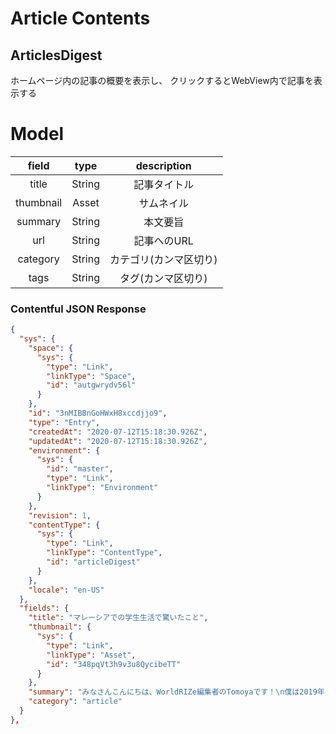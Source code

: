 # Article Contents
## ArticlesDigest
ホームページ内の記事の概要を表示し、
クリックするとWebView内で記事を表示する

# Model
| field | type | description |
|:--:|:--:|:--:|
| title | String | 記事タイトル |
| thumbnail | Asset | サムネイル |
| summary | String | 本文要旨 |
| url | String | 記事へのURL |
| category | String | カテゴリ(カンマ区切り) |
| tags | String | タグ(カンマ区切り) |

### Contentful JSON Response
```json
{
  "sys": {
    "space": {
      "sys": {
        "type": "Link",
        "linkType": "Space",
        "id": "autgwrydv56l"
      }
    },
    "id": "3nMIBBnGoHWxH8xccdjjo9",
    "type": "Entry",
    "createdAt": "2020-07-12T15:18:30.926Z",
    "updatedAt": "2020-07-12T15:18:30.926Z",
    "environment": {
      "sys": {
        "id": "master",
        "type": "Link",
        "linkType": "Environment"
      }
    },
    "revision": 1,
    "contentType": {
      "sys": {
        "type": "Link",
        "linkType": "ContentType",
        "id": "articleDigest"
      }
    },
    "locale": "en-US"
  },
  "fields": {
    "title": "マレーシアでの学生生活で驚いたこと",
    "thumbnail": {
      "sys": {
        "type": "Link",
        "linkType": "Asset",
        "id": "348pqVt3h9v3u8QycibeTT"
      }
    },
    "summary": "みなさんこんにちは、WorldRIZe編集者のTomoyaです！\n僕は2019年の10月から2020年の3月まで学校のプログラムでマレーシアのマルチメディア大学に留学をしていました。\n\n突然ですがみなさまは海外の大学についてどのようなイメージを持っていますか？\n\nと聞かれても正直イメージ付きませんよね（笑）そこで今回は皆様にマレーシアの学校生活で驚いた点について3つほど紹介していきたいと思います！",
    "category": "article"
  }
},
```